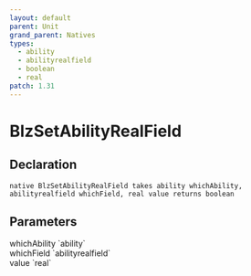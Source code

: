 ```yaml
---
layout: default
parent: Unit
grand_parent: Natives
types:
  - ability
  - abilityrealfield
  - boolean
  - real
patch: 1.31
---
```


# BlzSetAbilityRealField

## Declaration

```
native BlzSetAbilityRealField takes ability whichAbility, abilityrealfield whichField, real value returns boolean
```

## Parameters
<dl>
  <dt>whichAbility `ability`</dt>
  <dd></dd>

  <dt>whichField `abilityrealfield`</dt>
  <dd></dd>

  <dt>value `real`</dt>
  <dd></dd>
</dl>